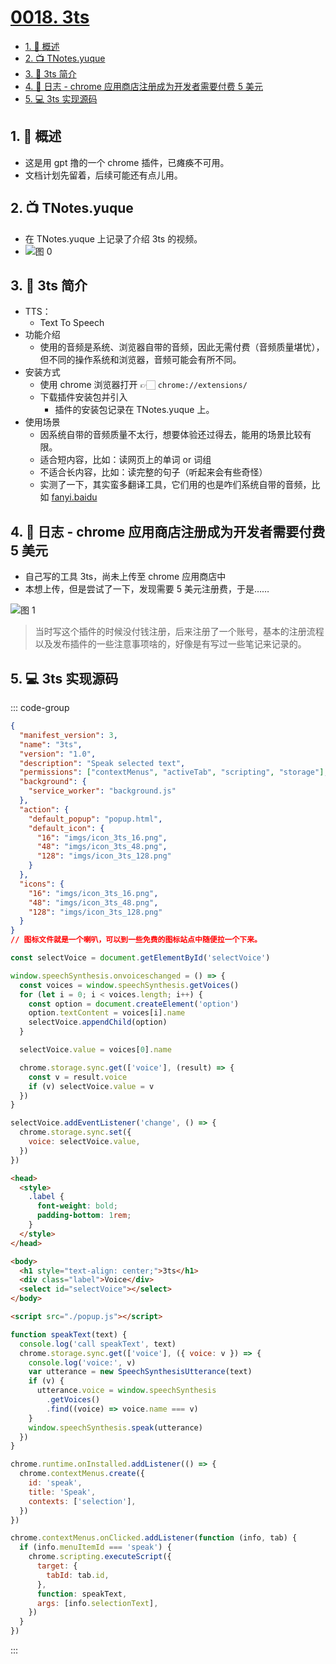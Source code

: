 # [0018. 3ts](https://github.com/Tdahuyou/TNotes.notes/tree/main/notes/0018.%203ts)

<!-- region:toc -->

- [1. 📝 概述](#1--概述)
- [2. 📺 TNotes.yuque](#2--tnotesyuque)
- [3. 📒 3ts 简介](#3--3ts-简介)
- [4. 📝 日志 - chrome 应用商店注册成为开发者需要付费 5 美元](#4--日志---chrome-应用商店注册成为开发者需要付费-5-美元)
- [5. 💻 3ts 实现源码](#5--3ts-实现源码)

<!-- endregion:toc -->

## 1. 📝 概述

- 这是用 gpt 撸的一个 chrome 插件，已瘫痪不可用。
- 文档计划先留着，后续可能还有点儿用。

## 2. 📺 TNotes.yuque

- 在 TNotes.yuque 上记录了介绍 3ts 的视频。
- ![图 0](https://cdn.jsdelivr.net/gh/Tdahuyou/imgs@main/2025-05-06-02-54-21.png)

## 3. 📒 3ts 简介

- TTS：
  - Text To Speech
- 功能介绍
  - 使用的音频是系统、浏览器自带的音频，因此无需付费（音频质量堪忧），但不同的操作系统和浏览器，音频可能会有所不同。
- 安装方式
  - 使用 chrome 浏览器打开 👉🏻 `chrome://extensions/`
  - 下载插件安装包并引入
    - 插件的安装包记录在 TNotes.yuque 上。
- 使用场景
  - 因系统自带的音频质量不太行，想要体验还过得去，能用的场景比较有限。
  - 适合短内容，比如：读网页上的单词 or 词组
  - 不适合长内容，比如：读完整的句子（听起来会有些奇怪）
  - 实测了一下，其实蛮多翻译工具，它们用的也是咋们系统自带的音频，比如 [fanyi.baidu](https://fanyi.baidu.com/#en/zh)

## 4. 📝 日志 - chrome 应用商店注册成为开发者需要付费 5 美元

- 自己写的工具 3ts，尚未上传至 chrome 应用商店中
- 本想上传，但是尝试了一下，发现需要 5 美元注册费，于是……

![图 1](https://cdn.jsdelivr.net/gh/Tdahuyou/imgs@main/2025-05-06-03-00-32.png)

> 当时写这个插件的时候没付钱注册，后来注册了一个账号，基本的注册流程以及发布插件的一些注意事项啥的，好像是有写过一些笔记来记录的。

## 5. 💻 3ts 实现源码

::: code-group

```json [manifest.json]
{
  "manifest_version": 3,
  "name": "3ts",
  "version": "1.0",
  "description": "Speak selected text",
  "permissions": ["contextMenus", "activeTab", "scripting", "storage"],
  "background": {
    "service_worker": "background.js"
  },
  "action": {
    "default_popup": "popup.html",
    "default_icon": {
      "16": "imgs/icon_3ts_16.png",
      "48": "imgs/icon_3ts_48.png",
      "128": "imgs/icon_3ts_128.png"
    }
  },
  "icons": {
    "16": "imgs/icon_3ts_16.png",
    "48": "imgs/icon_3ts_48.png",
    "128": "imgs/icon_3ts_128.png"
  }
}
// 图标文件就是一个喇叭，可以到一些免费的图标站点中随便拉一个下来。
```

```js [popup.js]
const selectVoice = document.getElementById('selectVoice')

window.speechSynthesis.onvoiceschanged = () => {
  const voices = window.speechSynthesis.getVoices()
  for (let i = 0; i < voices.length; i++) {
    const option = document.createElement('option')
    option.textContent = voices[i].name
    selectVoice.appendChild(option)
  }

  selectVoice.value = voices[0].name

  chrome.storage.sync.get(['voice'], (result) => {
    const v = result.voice
    if (v) selectVoice.value = v
  })
}

selectVoice.addEventListener('change', () => {
  chrome.storage.sync.set({
    voice: selectVoice.value,
  })
})
```

```html [popup.html]
<head>
  <style>
    .label {
      font-weight: bold;
      padding-bottom: 1rem;
    }
  </style>
</head>

<body>
  <h1 style="text-align: center;">3ts</h1>
  <div class="label">Voice</div>
  <select id="selectVoice"></select>
</body>

<script src="./popup.js"></script>
```

```js [background.js]
function speakText(text) {
  console.log('call speakText', text)
  chrome.storage.sync.get(['voice'], ({ voice: v }) => {
    console.log('voice:', v)
    var utterance = new SpeechSynthesisUtterance(text)
    if (v) {
      utterance.voice = window.speechSynthesis
        .getVoices()
        .find((voice) => voice.name === v)
    }
    window.speechSynthesis.speak(utterance)
  })
}

chrome.runtime.onInstalled.addListener(() => {
  chrome.contextMenus.create({
    id: 'speak',
    title: 'Speak',
    contexts: ['selection'],
  })
})

chrome.contextMenus.onClicked.addListener(function (info, tab) {
  if (info.menuItemId === 'speak') {
    chrome.scripting.executeScript({
      target: {
        tabId: tab.id,
      },
      function: speakText,
      args: [info.selectionText],
    })
  }
})
```

:::
